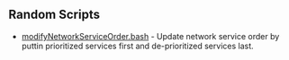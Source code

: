 ## Random Scripts

* [modifyNetworkServiceOrder.bash](https://github.com/erikberglund/Scripts/blob/master/Random%20Scripts/modifyNetworkServiceOrder.bash) - Update network service order by puttin prioritized services first and de-prioritized services last.
